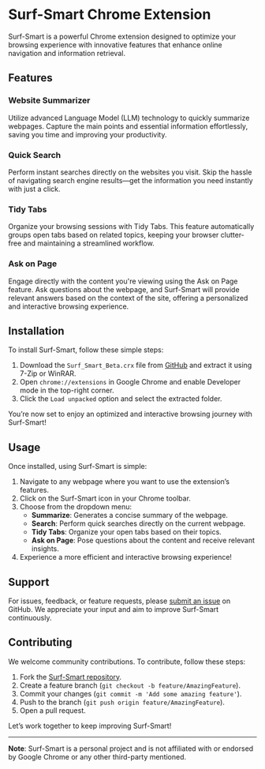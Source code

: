 # Surf-Smart Chrome Extension

Surf-Smart is a powerful Chrome extension designed to optimize your browsing experience with innovative features that enhance online navigation and information retrieval.

## Features

### Website Summarizer

Utilize advanced Language Model (LLM) technology to quickly summarize webpages. Capture the main points and essential information effortlessly, saving you time and improving your productivity.

### Quick Search

Perform instant searches directly on the websites you visit. Skip the hassle of navigating search engine results—get the information you need instantly with just a click.

### Tidy Tabs

Organize your browsing sessions with Tidy Tabs. This feature automatically groups open tabs based on related topics, keeping your browser clutter-free and maintaining a streamlined workflow.

### Ask on Page

Engage directly with the content you're viewing using the Ask on Page feature. Ask questions about the webpage, and Surf-Smart will provide relevant answers based on the context of the site, offering a personalized and interactive browsing experience.

## Installation

To install Surf-Smart, follow these simple steps:

1.  Download the `Surf_Smart_Beta.crx` file from [GitHub](https://github.com/VRtheKing/Surf-Smart/releases) and extract it using 7-Zip or WinRAR.
2.  Open `chrome://extensions` in Google Chrome and enable Developer mode in the top-right corner.
3.  Click the `Load unpacked` option and select the extracted folder.

You’re now set to enjoy an optimized and interactive browsing journey with Surf-Smart!

## Usage

Once installed, using Surf-Smart is simple:

1.  Navigate to any webpage where you want to use the extension’s features.
2.  Click on the Surf-Smart icon in your Chrome toolbar.
3.  Choose from the dropdown menu:
    -   **Summarize**: Generates a concise summary of the webpage.
    -   **Search**: Perform quick searches directly on the current webpage.
    -   **Tidy Tabs**: Organize your open tabs based on their topics.
    -   **Ask on Page**: Pose questions about the content and receive relevant insights.
4.  Experience a more efficient and interactive browsing experience!

## Support

For issues, feedback, or feature requests, please [submit an issue](https://github.com/VRtheKing/Surf-Smart/issues) on GitHub. We appreciate your input and aim to improve Surf-Smart continuously.

## Contributing

We welcome community contributions. To contribute, follow these steps:

1.  Fork the [Surf-Smart repository](https://github.com/VRtheKing/Surf-Smart).
2.  Create a feature branch (`git checkout -b feature/AmazingFeature`).
3.  Commit your changes (`git commit -m 'Add some amazing feature'`).
4.  Push to the branch (`git push origin feature/AmazingFeature`).
5.  Open a pull request.

Let’s work together to keep improving Surf-Smart!

----------

**Note**: Surf-Smart is a personal project and is not affiliated with or endorsed by Google Chrome or any other third-party mentioned.